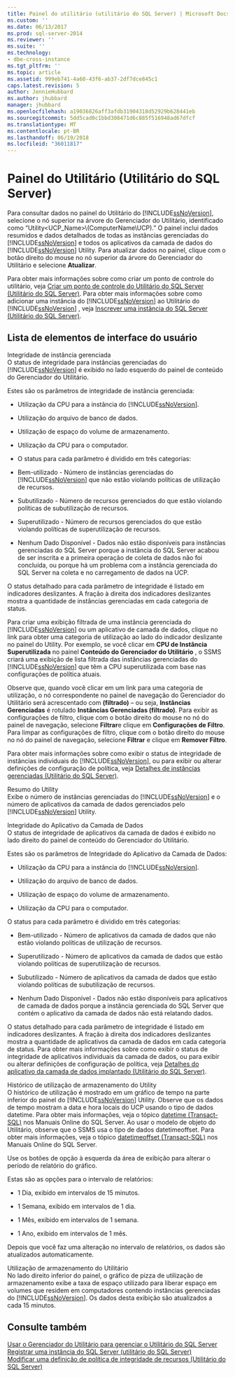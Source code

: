 ```yaml
---
title: Painel do utilitário (utilitário do SQL Server) | Microsoft Docs
ms.custom: ''
ms.date: 06/13/2017
ms.prod: sql-server-2014
ms.reviewer: ''
ms.suite: ''
ms.technology:
- dbe-cross-instance
ms.tgt_pltfrm: ''
ms.topic: article
ms.assetid: 999eb741-4a60-43f6-ab37-2df7dce845c1
caps.latest.revision: 5
author: JennieHubbard
ms.author: jhubbard
manager: jhubbard
ms.openlocfilehash: a19036826aff3afdb31904318d52929b628441eb
ms.sourcegitcommit: 5dd5cad0c1bbd308471d6c885f516948ad67dfcf
ms.translationtype: MT
ms.contentlocale: pt-BR
ms.lasthandoff: 06/19/2018
ms.locfileid: "36011817"
---
```

# <a name="utility-dashboard-sql-server-utility"></a>Painel do Utilitário (Utilitário do SQL Server)
  Para consultar dados no painel do Utilitário do [!INCLUDE[ssNoVersion](../includes/ssnoversion-md.md)], selecione o nó superior na árvore do Gerenciador do Utilitário, identificado como “Utility<UCP_Name>\\(ComputerName\UCP).” O painel inclui dados resumidos e dados detalhados de todas as instâncias gerenciadas do [!INCLUDE[ssNoVersion](../includes/ssnoversion-md.md)] e todos os aplicativos da camada de dados do [!INCLUDE[ssNoVersion](../includes/ssnoversion-md.md)] Utility. Para atualizar dados no painel, clique com o botão direito do mouse no nó superior da árvore do Gerenciador do Utilitário e selecione **Atualizar**.  
  
 Para obter mais informações sobre como criar um ponto de controle do utilitário, veja [Criar um ponto de controle do Utilitário do SQL Server &#40;Utilitário do SQL Server&#41;](../relational-databases/manage/create-a-sql-server-utility-control-point-sql-server-utility.md). Para obter mais informações sobre como adicionar uma instância do [!INCLUDE[ssNoVersion](../includes/ssnoversion-md.md)] ao Utilitário do [!INCLUDE[ssNoVersion](../includes/ssnoversion-md.md)] , veja [Inscrever uma instância do SQL Server &#40;Utilitário do SQL Server&#41;](../relational-databases/manage/enroll-an-instance-of-sql-server-sql-server-utility.md).  
  
## <a name="uielement-list"></a>Lista de elementos de interface do usuário  
 Integridade de instância gerenciada  
 O status de integridade para instâncias gerenciadas do [!INCLUDE[ssNoVersion](../includes/ssnoversion-md.md)] é exibido no lado esquerdo do painel de conteúdo do Gerenciador do Utilitário.  
  
 Estes são os parâmetros de integridade de instância gerenciada:  
  
-   Utilização da CPU para a instância do [!INCLUDE[ssNoVersion](../includes/ssnoversion-md.md)].  
  
-   Utilização do arquivo de banco de dados.  
  
-   Utilização de espaço do volume de armazenamento.  
  
-   Utilização da CPU para o computador.  
  
-   O status para cada parâmetro é dividido em três categorias:  
  
-   Bem-utilizado - Número de instâncias gerenciadas do [!INCLUDE[ssNoVersion](../includes/ssnoversion-md.md)] que não estão violando políticas de utilização de recursos.  
  
-   Subutilizado - Número de recursos gerenciados do que estão violando políticas de subutilização de recursos.  
  
-   Superutilizado - Número de recursos gerenciados do que estão violando políticas de superutilização de recursos.  
  
-   Nenhum Dado Disponível - Dados não estão disponíveis para instâncias gerenciadas do SQL Server porque a instância do SQL Server acabou de ser inscrita e a primeira operação de coleta de dados não foi concluída, ou porque há um problema com a instância gerenciada do SQL Server na coleta e no carregamento de dados na UCP.  
  
 O status detalhado para cada parâmetro de integridade é listado em indicadores deslizantes. A fração à direita dos indicadores deslizantes mostra a quantidade de instâncias gerenciadas em cada categoria de status.  
  
 Para criar uma exibição filtrada de uma instância gerenciada do [!INCLUDE[ssNoVersion](../includes/ssnoversion-md.md)] ou um aplicativo de camada de dados, clique no link para obter uma categoria de utilização ao lado do indicador deslizante no painel do Utility. Por exemplo, se você clicar em **CPU de Instância Superutilizada** no painel **Conteúdo do Gerenciador do Utilitário** , o SSMS criará uma exibição de lista filtrada das instâncias gerenciadas do [!INCLUDE[ssNoVersion](../includes/ssnoversion-md.md)] que têm a CPU superutilizada com base nas configurações de política atuais.  
  
 Observe que, quando você clicar em um link para uma categoria de utilização, o nó correspondente no painel de navegação do Gerenciador do Utilitário será acrescentado com **(filtrado)** – ou seja, **Instâncias Gerenciadas** é rotulado **Instâncias Gerenciadas (filtrado)**. Para exibir as configurações de filtro, clique com o botão direito do mouse no nó do painel de navegação, selecione **Filtrar**e clique em **Configurações de Filtro**. Para limpar as configurações de filtro, clique com o botão direito do mouse no nó do painel de navegação, selecione **Filtrar** e clique em **Remover Filtro**.  
  
 Para obter mais informações sobre como exibir o status de integridade de instâncias individuais do [!INCLUDE[ssNoVersion](../includes/ssnoversion-md.md)], ou para exibir ou alterar definições de configuração de política, veja [Detalhes de instâncias gerenciadas &#40;Utilitário do SQL Server&#41;](../../2014/database-engine/managed-instance-details-sql-server-utility.md).  
  
 Resumo do Utility  
 Exibe o número de instâncias gerenciadas do [!INCLUDE[ssNoVersion](../includes/ssnoversion-md.md)] e o número de aplicativos da camada de dados gerenciados pelo [!INCLUDE[ssNoVersion](../includes/ssnoversion-md.md)] Utility.  
  
 Integridade do Aplicativo da Camada de Dados  
 O status de integridade de aplicativos da camada de dados é exibido no lado direito do painel de conteúdo do Gerenciador do Utilitário.  
  
 Estes são os parâmetros de Integridade do Aplicativo da Camada de Dados:  
  
-   Utilização da CPU para a instância do [!INCLUDE[ssNoVersion](../includes/ssnoversion-md.md)].  
  
-   Utilização do arquivo de banco de dados.  
  
-   Utilização de espaço do volume de armazenamento.  
  
-   Utilização da CPU para o computador.  
  
 O status para cada parâmetro é dividido em três categorias:  
  
-   Bem-utilizado - Número de aplicativos da camada de dados que não estão violando políticas de utilização de recursos.  
  
-   Superutilizado - Número de aplicativos da camada de dados que estão violando políticas de superutilização de recursos.  
  
-   Subutilizado - Número de aplicativos da camada de dados que estão violando políticas de subutilização de recursos.  
  
-   Nenhum Dado Disponível - Dados não estão disponíveis para aplicativos de camada de dados porque a instância gerenciada do SQL Server que contém o aplicativo da camada de dados não está relatando dados.  
  
 O status detalhado para cada parâmetro de integridade é listado em indicadores deslizantes. A fração à direita dos indicadores deslizantes mostra a quantidade de aplicativos da camada de dados em cada categoria de status. Para obter mais informações sobre como exibir o status de integridade de aplicativos individuais da camada de dados, ou para exibir ou alterar definições de configuração de política, veja [Detalhes do aplicativo da camada de dados implantado &#40;Utilitário do SQL Server&#41;](../../2014/database-engine/deployed-data-tier-application-details-sql-server-utility.md).  
  
 Histórico de utilização de armazenamento do Utility  
 O histórico de utilização é mostrado em um gráfico de tempo na parte inferior do painel do [!INCLUDE[ssNoVersion](../includes/ssnoversion-md.md)] Utility. Observe que os dados de tempo mostram a data e hora locais do UCP usando o tipo de dados datetime. Para obter mais informações, veja o tópico [datetime (Transact-SQL)](http://go.microsoft.com/fwlink/?LinkId=164071) nos Manuais Online do SQL Server. Ao usar o modelo de objeto do Utilitário, observe que o SSMS usa o tipo de dados datetimeoffset. Para obter mais informações, veja o tópico [datetimeoffset (Transact-SQL)](http://go.microsoft.com/fwlink/?LinkId=141713) nos Manuais Online do SQL Server.  
  
 Use os botões de opção à esquerda da área de exibição para alterar o período de relatório do gráfico.  
  
 Estas são as opções para o intervalo de relatórios:  
  
-   1 Dia, exibido em intervalos de 15 minutos.  
  
-   1 Semana, exibido em intervalos de 1 dia.  
  
-   1 Mês, exibido em intervalos de 1 semana.  
  
-   1 Ano, exibido em intervalos de 1 mês.  
  
 Depois que você faz uma alteração no intervalo de relatórios, os dados são atualizados automaticamente.  
  
 Utilização de armazenamento do Utilitário  
 No lado direito inferior do painel, o gráfico de pizza de utilização de armazenamento exibe a taxa de espaço utilizado para liberar espaço em volumes que residem em computadores contendo instâncias gerenciadas do [!INCLUDE[ssNoVersion](../includes/ssnoversion-md.md)]. Os dados desta exibição são atualizados a cada 15 minutos.  
  
## <a name="see-also"></a>Consulte também  
 [Usar o Gerenciador do Utilitário para gerenciar o Utilitário do SQL Server](../relational-databases/manage/use-utility-explorer-to-manage-the-sql-server-utility.md)   
 [Registrar uma instância do SQL Server &#40;utilitário do SQL Server&#41;](../relational-databases/manage/enroll-an-instance-of-sql-server-sql-server-utility.md)   
 [Modificar uma definição de política de integridade de recursos &#40;Utilitário do SQL Server&#41;](../relational-databases/manage/modify-a-resource-health-policy-definition-sql-server-utility.md)  
  
  